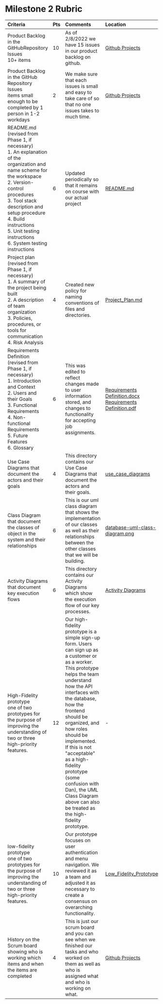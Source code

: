 # Milestone 2 Rubric

| Criteria | Pts | Comments | Location |
| :---     | :---| :---     | :---     |
|Product Backlog in the GitHubRepository Issues <br> 10+ items| 10 | As of 2/8/2022 we have 15 issues in our product backlog on github. | [Github Projects](https://github.com/Simponic/cs3450-team-one/projects/1)|
|Product Backlog in the GitHub Repository Issues <br> items small enough to be completed by 1 person in 1-2 workdays | 2 | We make sure that each issues is small and easy to take care of so that no one issues takes to much time.| [Github Projects](https://github.com/Simponic/cs3450-team-one/projects/1)|
|README.md (revised from Phase 1, if necessary) <br>1. An explanation of the organization and name scheme for the workspace <br>2. Version-control procedures<br>3. Tool stack description and setup procedure<br>4. Build instructions<br>5. Unit testing instructions<br>6. System testing instructions | 6 | Updated periodically so that it remains on course with our actual project | [README.md](../../README.md)|
|Project plan (revised from Phase 1, if necessary)<br>1. A summary of the project being built<br>2. A description of team organization<br>3. Policies, procedures, or tools for communication<br>4. Risk Analysis | 4 | Created new policy for naming conventions of files and directories. | [Project_Plan.md](../Project_Plan.md)|
|Requirements Definition (revised from Phase 1, if necessary)<br>1. Introduction and Context<br>2. Users and their Goals<br>3. Functional Requirements<br>4. Non-functional Requirements<br>5. Future Features<br>6. Glossary | 6 | This was edited to reflect changes made to user information stored, and changes to functionality for accepting job assignments. | [Requirements Definition.docx](../Requirements%20Definition.docx) <br> [Requirements Definition.pdf](../Requirements%20Definition.pdf)|
|Use Case Diagrams that document the actors and their goals | 4 | This directory contains our Use Case Diagrams that document the actors and their goals. | [use_case_diagrams](../use_case_diagrams)|
|Class Diagram that document the classes of object in the system and their relationships | 6 | This is our uml class diagram that shows the implementation of our classes as well as their relationships between the other classes that we will be building. | [database-uml-class-diagram.png](../database-uml-class-diagram.png) |
|Activity Diagrams that document key execution flows | 6 | This directory contains our Activity Diagrams which show the execution flow of our key processes. | [Activity Diagrams](../ActivityDiagrams)|
|High-Fidelity prototype<br>one of two prototypes for the purpose of improving the understanding of two or three high-priority features. | 12 | Our high-fidelity prototype is a simple sign-up form. Users can sign up as a customer or as a worker. This prototype helps the team understand how the API interfaces with the database, how the frontend should be organized, and how roles should be implemented. If this is not "acceptable" as a high-fidelity prototype (some confusion with Dan), the UML Class Diagram above can also be treated as the high-fidelity prototype. | - |
|low-fidelity prototype<br>one of two prototypes for the purpose of improving the understanding of two or three high-priority features. | 10 | Our prototype focuses on user authentication and menu navigation. We reviewed it as a team and adjusted it as necessary to create a consensus on overarching functionality. | [Low_Fidelity_Prototype.md](../Low_Fidelity_Prototype.md)|
|History on the Scrum board showing who is working which items and when the items are completed| 4 | This is just our scrum board and you can see when we finished our tasks and who worked on them as well as who is assigned what and who is working on what. | [Github Projects](https://github.com/Simponic/cs3450-team-one/projects/1) |
